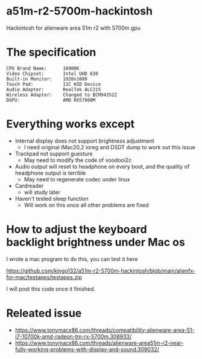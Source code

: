 # a51m-r2-5700m-hackintosh
Hackintosh for alienware area 51m r2 with 5700m gpu

# The specification
```
CPU Brand Name:      10900K
Video Chipset:       Intel UHD 630
Built-in Monitor:    1920x1080
Touch Pad:           I2C HID Device
Audio Adapter:       RealTek ALC215
Wireless Adapter:    Changed to BCM94352Z
DGPU:                AMD RX57000M
```

# Everything works except

* Internal display does not support brightness adjustment
  * I need original iMac20,2 ioreg and DSDT dump to work out this issue
* Trackpad not support guesture
  * May need to modify the code of voodooi2c
* Audio output will reset to headphone on every boot, and the quality of headphone output is terrible
  * May need to regenerate codec under linux
* Cardreader
  * will study later
* Haven't tested sleep function
  * Will work on this once all other problems are fixed

# How to adjust the keyboard backlight brightness under Mac os

I wrote a mac program to do this, you can test it here

https://github.com/kingo132/a51m-r2-5700m-hackintosh/blob/main/alienfx-for-mac/testapps/testapps.zip

I will post this code once it finished.

# Releated issue

* https://www.tonymacx86.com/threads/compatibility-alienware-area-51-i7-10700k-amd-radeon-tm-rx-5700m.308933/
* https://www.tonymacx86.com/threads/alienware-area51m-r2-near-fully-working-problems-with-display-and-sound.309032/

